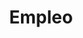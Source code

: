 ---
title : "Empleo"
layout: "career"
description: "Do what you enjoy, invest for your future and reap the benefits of working with the worlds first advancement company that puts people first."


# features
features:
  enable: true
  subtitle: "Carrera"
  title: "Disfruta trabajando en Alemania"
  description: "Desarrolla tu pasión desenvolviendo tus habilidades en un proyecto dentro del marco industrial en Alemania"

########### funfacts ##########
funfacts:
  enable : true
  title : "Ventajas"
  
  funfacts_item:
  - name : "Horas flexibles"
    icon : ""
    content : "Decide cuando quieres entrar y salir del trabajo. Incluso se puede adelantar trabajo del lunes al jueves para dejar el viernes más tranquilo y empezar antes el fin de semana. Al gusto del consumidor"
    
  - name : "35 horas semanales"
    icon : ""
    content : "las antiguas 40 horas son parte de la historia en la mayoría de los casos"
    
  - name : "Aprende Alemán"
    icon : ""
    content : "Al estar interconexiones con personas de Alemania y de otros paises, aprenderás alemán de una manera natural y auténtica mientras trabajas (aparte del inglés)"
    
  - name : "Home Office"
    icon : ""
    content : "en la mayoria de los casos se ofrece la posibilidad de realizar 2 dias de trabajo en remoto desde casa"
    
########### Career ############
career:
  enable : true
  title : "Job Opening"
  job_item:
  - name : "Aeronautical engineer"
    location : "Hamburg / Munich"
    form_action : "#"
    about : "Industrial or aeronautical engineer"
    experiences:
    - "+2 years of work experience"
    - "Development of activities according to Project in the framework of project management for aspects around the industrial product."
    - "Process and information management establishing a proactive communication between the different departments involved."
    - "Data analysis and presentation of proposals during project follow up"

---